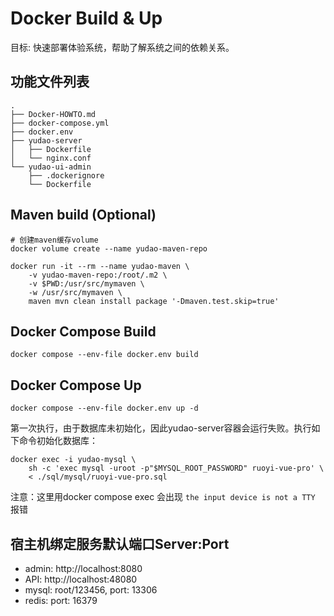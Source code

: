 # Docker Build & Up

目标: 快速部署体验系统，帮助了解系统之间的依赖关系。

## 功能文件列表

```text
.
├── Docker-HOWTO.md
├── docker-compose.yml
├── docker.env
├── yudao-server
│   ├── Dockerfile
│   └── nginx.conf
└── yudao-ui-admin
    ├── .dockerignore
    └── Dockerfile
```

## Maven build (Optional)

```shell
# 创建maven缓存volume
docker volume create --name yudao-maven-repo

docker run -it --rm --name yudao-maven \
    -v yudao-maven-repo:/root/.m2 \
    -v $PWD:/usr/src/mymaven \
    -w /usr/src/mymaven \
    maven mvn clean install package '-Dmaven.test.skip=true'
```

## Docker Compose Build

```shell
docker compose --env-file docker.env build
```

## Docker Compose Up

```shell
docker compose --env-file docker.env up -d
```

第一次执行，由于数据库未初始化，因此yudao-server容器会运行失败。执行如下命令初始化数据库：

```shell
docker exec -i yudao-mysql \
    sh -c 'exec mysql -uroot -p"$MYSQL_ROOT_PASSWORD" ruoyi-vue-pro' \
    < ./sql/mysql/ruoyi-vue-pro.sql
```

注意：这里用docker compose exec 会出现 `the input device is not a TTY` 报错

## 宿主机绑定服务默认端口Server:Port

- admin: http://localhost:8080
- API: http://localhost:48080
- mysql: root/123456, port: 13306
- redis: port: 16379
